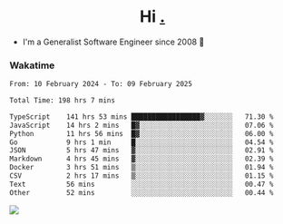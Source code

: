 <h1 align="center">Hi <a href="https://www.hackerrank.com/erasmosaraujo">.</a></h1>
 
- I'm a Generalist Software Engineer  since 2008 🚀
<!--  
<p align="left">
  <a href="https://github.com/erasmosoares/github-readme-stats">
    <img
      align="center"
      src="https://github-readme-stats.vercel.app/api/top-langs/?username=erasmosoares&theme=radical&layout=compact"
    />
  </a>
  <a href="https://github.com/erasmosoares/github-readme-stats">
    [![Harlok's WakaTime stats](https://github-readme-stats.vercel.app/api/wakatime?username=ffflabs)](https://github.com/anuraghazra/github-readme-stats)
  </a>
</p>

<!--
 ### Repo 
 
<p align="left">
 <a href="https://github.com/erasmosoares/github-readme-stats">
    <img
      align="center"
      height="165"
      src="https://github-readme-stats.vercel.app/api/pin?username=erasmosoares&repo=sample-node&title_color=fff&icon_color=f9f9f9&text_color=9f9f9f&bg_color=151515"
    />
  </a>
  <a href="https://github.com/erasmosoares/github-readme-stats">
    <img
      align="center"
      height="165"
      src="https://github-readme-stats.vercel.app/api/pin?username=erasmosoares&repo=sample-node&title_color=fff&icon_color=f9f9f9&text_color=9f9f9f&bg_color=151515"
    />
  </a>
</p>
-->

 ### Wakatime 

<!--START_SECTION:waka-->

```txt
From: 10 February 2024 - To: 09 February 2025

Total Time: 198 hrs 7 mins

TypeScript    141 hrs 53 mins █████████████████▓░░░░░░░   71.30 %
JavaScript    14 hrs 2 mins   █▓░░░░░░░░░░░░░░░░░░░░░░░   07.06 %
Python        11 hrs 56 mins  █▓░░░░░░░░░░░░░░░░░░░░░░░   06.00 %
Go            9 hrs 1 min     █░░░░░░░░░░░░░░░░░░░░░░░░   04.54 %
JSON          5 hrs 47 mins   ▓░░░░░░░░░░░░░░░░░░░░░░░░   02.91 %
Markdown      4 hrs 45 mins   ▓░░░░░░░░░░░░░░░░░░░░░░░░   02.39 %
Docker        3 hrs 51 mins   ▒░░░░░░░░░░░░░░░░░░░░░░░░   01.94 %
CSV           2 hrs 17 mins   ▒░░░░░░░░░░░░░░░░░░░░░░░░   01.15 %
Text          56 mins         ░░░░░░░░░░░░░░░░░░░░░░░░░   00.47 %
Other         52 mins         ░░░░░░░░░░░░░░░░░░░░░░░░░   00.44 %
```

<!--END_SECTION:waka-->

![](https://komarev.com/ghpvc/?username=erasmosoares&color=brightgreen)
